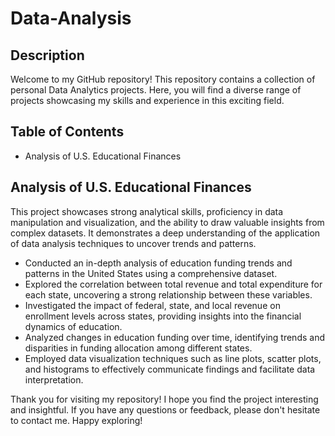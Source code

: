 # Data-Analysis

## Description

Welcome to my GitHub repository! This repository contains a collection of personal Data Analytics projects. Here, you will find a diverse range of projects showcasing my skills and experience in this exciting field.

## Table of Contents

- Analysis of U.S. Educational Finances

## Analysis of U.S. Educational Finances

This project showcases strong analytical skills, proficiency in data manipulation and visualization, and the ability to draw valuable insights from complex datasets. It demonstrates a deep understanding of the application of data analysis techniques to uncover trends and patterns.
- Conducted an in-depth analysis of education funding trends and patterns in the United States using a comprehensive dataset.
- Explored the correlation between total revenue and total expenditure for each state, uncovering a strong relationship between these variables.
- Investigated the impact of federal, state, and local revenue on enrollment levels across states, providing insights into the financial dynamics of education.
- Analyzed changes in education funding over time, identifying trends and disparities in funding allocation among different states.
- Employed data visualization techniques such as line plots, scatter plots, and histograms to effectively communicate findings and facilitate data interpretation.

Thank you for visiting my repository! I hope you find the project interesting and insightful. If you have any questions or feedback, please don't hesitate to contact me. Happy exploring!
